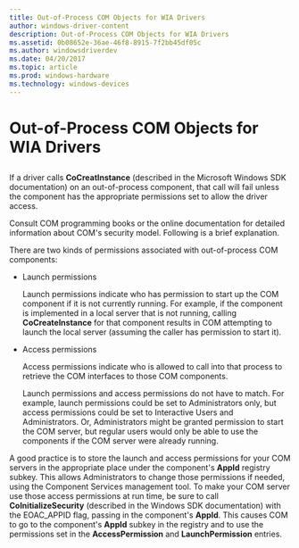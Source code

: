 ```yaml
---
title: Out-of-Process COM Objects for WIA Drivers
author: windows-driver-content
description: Out-of-Process COM Objects for WIA Drivers
ms.assetid: 0b08652e-36ae-46f8-8915-7f2bb45df05c
ms.author: windowsdriverdev
ms.date: 04/20/2017
ms.topic: article
ms.prod: windows-hardware
ms.technology: windows-devices
---
```


# Out-of-Process COM Objects for WIA Drivers


## <a href="" id="ddk-out-of-process-com-objects-for-wia-drivers-si"></a>


If a driver calls **CoCreatInstance** (described in the Microsoft Windows SDK documentation) on an out-of-process component, that call will fail unless the component has the appropriate permissions set to allow the driver access.

Consult COM programming books or the online documentation for detailed information about COM's security model. Following is a brief explanation.

There are two kinds of permissions associated with out-of-process COM components:

-   Launch permissions

    Launch permissions indicate who has permission to start up the COM component if it is not currently running. For example, if the component is implemented in a local server that is not running, calling **CoCreateInstance** for that component results in COM attempting to launch the local server (assuming the caller has permission to start it).

-   Access permissions

    Access permissions indicate who is allowed to call into that process to retrieve the COM interfaces to those COM components.

    Launch permissions and access permissions do not have to match. For example, launch permissions could be set to Administrators only, but access permissions could be set to Interactive Users and Administrators. Or, Administrators might be granted permission to start the COM server, but regular users would only be able to use the components if the COM server were already running.

A good practice is to store the launch and access permissions for your COM servers in the appropriate place under the component's **AppId** registry subkey. This allows Administrators to change those permissions if needed, using the Component Services management tool. To make your COM server use those access permissions at run time, be sure to call **CoInitializeSecurity** (described in the Windows SDK documentation) with the EOAC\_APPID flag, passing in the component's **AppId**. This causes COM to go to the component's **AppId** subkey in the registry and to use the permissions set in the **AccessPermission** and **LaunchPermission** entries.

 

 




